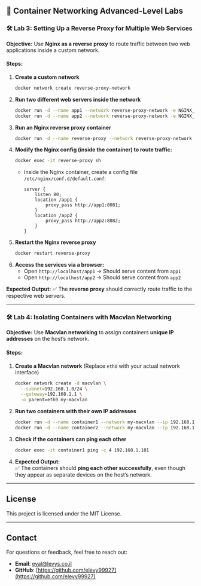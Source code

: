

## **🔹 Container Networking  Advanced-Level Labs**
### **🛠 Lab 3: Setting Up a Reverse Proxy for Multiple Web Services**  
**Objective:** Use **Nginx as a reverse proxy** to route traffic between two web applications inside a custom network.  

#### **Steps:**
1. **Create a custom network**  
   ```sh
   docker network create reverse-proxy-network
   ```
2. **Run two different web servers inside the network**  
   ```sh
   docker run -d --name app1 --network reverse-proxy-network -e NGINX_PORT=8081 nginx
   docker run -d --name app2 --network reverse-proxy-network -e NGINX_PORT=8082 nginx
   ```
3. **Run an Nginx reverse proxy container**  
   ```sh
   docker run -d --name reverse-proxy --network reverse-proxy-network -p 80:80 nginx
   ```
4. **Modify the Nginx config (inside the container) to route traffic:**  
   ```sh
   docker exec -it reverse-proxy sh
   ```
   - Inside the Nginx container, create a config file `/etc/nginx/conf.d/default.conf`:
     ```
     server {
         listen 80;
         location /app1 {
             proxy_pass http://app1:8081;
         }
         location /app2 {
             proxy_pass http://app2:8082;
         }
     }
     ```
5. **Restart the Nginx reverse proxy**  
   ```sh
   docker restart reverse-proxy
   ```
6. **Access the services via a browser:**  
   - Open `http://localhost/app1` → Should serve content from `app1`  
   - Open `http://localhost/app2` → Should serve content from `app2`  

**Expected Output:** ✅ The **reverse proxy** should correctly route traffic to the respective web servers.

---

### **🛠 Lab 4: Isolating Containers with Macvlan Networking**  
**Objective:** Use **Macvlan networking** to assign containers **unique IP addresses** on the host’s network.  

#### **Steps:**
1. **Create a Macvlan network** (Replace `eth0` with your actual network interface)  
   ```sh
   docker network create -d macvlan \
     --subnet=192.168.1.0/24 \
     --gateway=192.168.1.1 \
     -o parent=eth0 my-macvlan
   ```
2. **Run two containers with their own IP addresses**  
   ```sh
   docker run -d --name container1 --network my-macvlan --ip 192.168.1.100 alpine sleep 1000
   docker run -d --name container2 --network my-macvlan --ip 192.168.1.101 alpine sleep 1000
   ```
3. **Check if the containers can ping each other**  
   ```sh
   docker exec -it container1 ping -c 4 192.168.1.101
   ```
4. **Expected Output:**  
   ✅ The containers should **ping each other successfully**, even though they appear as separate devices on the host’s network.

---

## License
This project is licensed under the MIT License.

---
## **Contact**
For questions or feedback, feel free to reach out:
- **Email**: eyal@levys.co.il
- **GitHub**: [https://github.com/elevy99927](https://github.com/elevy99927)
